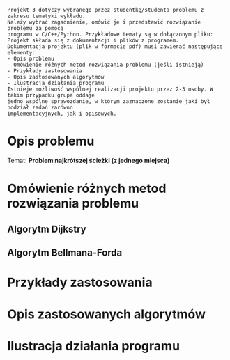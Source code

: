 ```
Projekt 3 dotyczy wybranego przez studentkę/studenta problemu z zakresu tematyki wykładu.
Należy wybrać zagadnienie, omówić je i przedstawić rozwiązanie problemu za pomocą
programu w C/C++/Python. Przykładowe tematy są w dołączonym pliku:
Projekt składa się z dokumentacji i plików z programem.
Dokumentacja projektu (plik w formacie pdf) musi zawierać następujące elementy:
- Opis problemu
- Omówienie różnych metod rozwiązania problemu (jeśli istnieją)
- Przykłady zastosowania
- Opis zastosowanych algorytmów
- Ilustracja działania programu
Istnieje możliwość wspólnej realizacji projektu przez 2-3 osoby. W takim przypadku grupa oddaje
jedno wspólne sprawozdanie, w którym zaznaczone zostanie jaki był podział zadań zarówno
implementacyjnych, jak i opisowych.
```

# Opis problemu

Temat: **Problem najkrótszej ścieżki (z jednego miejsca)**

# Omówienie różnych metod rozwiązania problemu

## Algorytm Dijkstry

## Algorytm Bellmana-Forda

# Przykłady zastosowania

# Opis zastosowanych algorytmów

# Ilustracja działania programu
